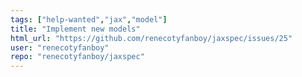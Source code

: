 ```yaml
---
tags: ["help-wanted","jax","model"]
title: "Implement new models"
html_url: "https://github.com/renecotyfanboy/jaxspec/issues/25"
user: "renecotyfanboy"
repo: "renecotyfanboy/jaxspec"
---
```


